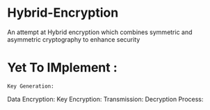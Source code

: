 # Hybrid-Encryption
An attempt at Hybrid encryption which combines symmetric and asymmetric cryptography to enhance security

# Yet To IMplement :
    Key Generation:
Data Encryption:
Key Encryption:
Transmission:
Decryption Process:
